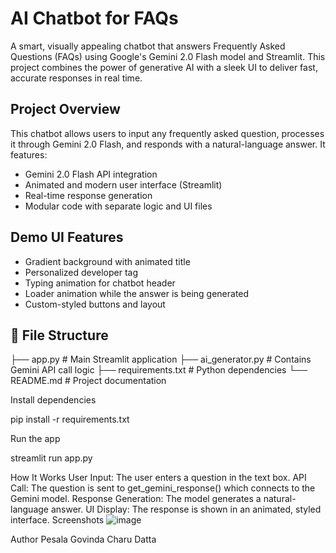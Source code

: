 # AI Chatbot for FAQs
A smart, visually appealing chatbot that answers Frequently Asked Questions (FAQs) using Google's Gemini 2.0 Flash model and Streamlit. This project combines the power of generative AI with a sleek UI to deliver fast, accurate responses in real time.
##  Project Overview

This chatbot allows users to input any frequently asked question, processes it through Gemini 2.0 Flash, and responds with a natural-language answer. It features:

-  Gemini 2.0 Flash API integration
-  Animated and modern user interface (Streamlit)
-  Real-time response generation
-  Modular code with separate logic and UI files
  ##  Demo UI Features

- Gradient background with animated title
- Personalized developer tag
- Typing animation for chatbot header
- Loader animation while the answer is being generated
- Custom-styled buttons and layout

## 📁 File Structure

├── app.py               # Main Streamlit application
├── ai_generator.py      # Contains Gemini API call logic
├── requirements.txt     # Python dependencies
└── README.md            # Project documentation

Install dependencies

pip install -r requirements.txt

Run the app

streamlit run app.py

 How It Works
User Input: The user enters a question in the text box.
API Call: The question is sent to get_gemini_response() which connects to the Gemini model.
Response Generation: The model generates a natural-language answer.
UI Display: The response is shown in an animated, styled interface.
 Screenshots
 ![image](https://github.com/user-attachments/assets/4f61f4ee-ae84-4338-ba7f-a65d219ae34e)

 Author
 Pesala Govinda Charu Datta

